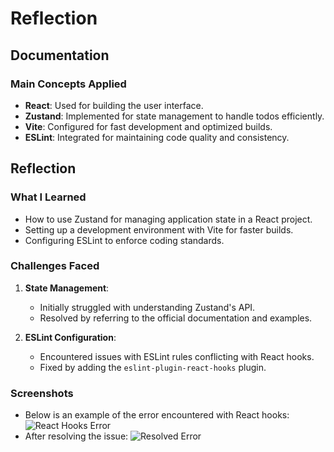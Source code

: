 # Reflection

## Documentation

### Main Concepts Applied
- **React**: Used for building the user interface.
- **Zustand**: Implemented for state management to handle todos efficiently.
- **Vite**: Configured for fast development and optimized builds.
- **ESLint**: Integrated for maintaining code quality and consistency.

## Reflection

### What I Learned
- How to use Zustand for managing application state in a React project.
- Setting up a development environment with Vite for faster builds.
- Configuring ESLint to enforce coding standards.

### Challenges Faced
1. **State Management**:
   - Initially struggled with understanding Zustand's API.
   - Resolved by referring to the official documentation and examples.

2. **ESLint Configuration**:
   - Encountered issues with ESLint rules conflicting with React hooks.
   - Fixed by adding the `eslint-plugin-react-hooks` plugin.

### Screenshots
- Below is an example of the error encountered with React hooks:
  ![React Hooks Error](https://via.placeholder.com/600x400?text=React+Hooks+Error)
- After resolving the issue:
  ![Resolved Error](https://via.placeholder.com/600x400?text=Resolved+Error)
